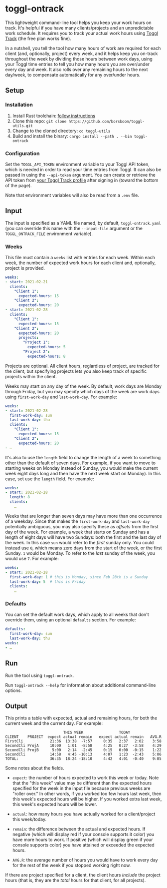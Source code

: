 # toggl-ontrack

This lightweight command-line tool helps you keep your work hours on track.
It's helpful if you have many clients/projects and an unpredictable work
schedule. It requires you to track your actual work hours using [Toggl
Track](https://toggl.com/track/) (the free plan works fine).

In a nutshell, you tell the tool how many hours of work are required for each
client (and, optionally, project) every week, and it helps keep you on-track
throughout the week by dividing those hours between work days, using your Toggl
time entries to tell you how many hours you are over/under every day and week.
It also rolls over any remaining hours to the next day/week, to compensate
automatically for any over/under hours.

## Setup

### Installation

1. Install Rust toolchain: [follow instructions](https://www.rust-lang.org/tools/install)
2. Clone this repo: `git clone https://github.com/borsboom/toggl-utils.git`
3. Change to the cloned directory: `cd toggl-utils`
4. Build and install the binary: `cargo install --path . --bin toggl-ontrack`

### Configuration

Set the `TOGGL_API_TOKEN` environment variable to your Toggl API token, which
is needed in order to read your time entries from Toggl.  It can also be passed
in using the `--api-token` argument.  You can create or retrieve the API token
from [your Toggl Track profile](https://track.toggl.com/profile) after signing
in (toward the bottom of the page).

Note that environment variables will also be read from a `.env` file.

## Input

The input is specified as a YAML file named, by default, `toggl-ontrack.yaml`
(you can override this name with the `--input-file` argument or the
`TOGGL_ONTRACK_FILE` environment variable).

### Weeks

This file must contain a `weeks` list with entries for each week.  Within each
week, the number of expected work hours for each client and, optionally,
project is provided.

```yaml
weeks:
- start: 2021-02-21
  clients:
    "Client 1":
      expected-hours: 15
    "Client 2":
      expected-hours: 20
- start: 2021-02-28
  clients:
    "Client 1":
      expected-hours: 15
    "Client 2":
      expected-hours: 20
      projects:
        "Project 1":
          expected-hours: 5
        "Project 2":
          expected-hours: 8
```

Projects are optional.  All client hours, reglardless of project, are tracked
for the client, but specifying projects lets you also keep track of specific
projects within the client.

Weeks may start on any day of the week.  By default, work days are Monday
through Friday, but you may specify which days of the week are work days using
`first-work-day` and `last-work-day`.  For example:

```yaml
weeks:
- start: 2021-02-28
  first-work-day: sun
  last-work-day: thu
  clients:
    "Client 1":
      expected-hours: 15
    "Client 2":
      expected-hours: 20
- …
```

It's also to use the `length` field to change the length of a week to something
other than the default of seven days.  For example, if you want to move to
starting weeks on Monday instead of Sunday, you would make the current week
eight days long and then have the next week start on Monday).  In this case,
set use the `length` field.  For example:

```yaml
weeks:
- start: 2021-02-28
  length: 8
  clients:
    …
```

Weeks that are longer than seven days may have more than one occurrence of a
weekday.  Since that makes the `first-work-day` and `last-work-day` potentially
ambiguous, you may also specify these as _offsets_ from the first day of the
week.  For example, a week that starts on Sunday and has a length of eight days
will have two Sundays: both the first and the last day of the week.  In this
case `sun` would refer to the _first_ sunday only.  You could instead use `0`,
which means zero days from the start of the week, or the first Sunday.  `1`
would be Monday.  To refer to the _last_ sunday of the week, you would use `7`.
For example:

```yaml
weeks:
- start: 2021-02-28
  first-work-day: 1 # this is Monday, since Feb 28th is a Sunday
  last-work-day: 5  # this is Friday
  clients:
    …
```

### Defaults

You can set the default work days, which apply to all weeks that don't override
them, using an optional `defaults` section.  For example:

```yaml
defaults:
  first-work-day: sun
  last-work-day: thu
weeks:
- …
```

## Run

Run the tool using `toggl-ontrack`.

Run `toggl-ontrack --help` for information about additional command-line
options.

## Output

This prints a table with expected, actual and remaining hours, for both the
current week and the current day.  For example:

```
                          THIS WEEK                TODAY
CLIENT    PROJECT  expect actual remain   expect actual remain   AVG.R
FirstCli            21:36  13:38  -7:57     0:35   2:37   2:02    3:58
SecondCli ProjA     10:00   1:01  -8:58     4:25   0:27  -3:58    4:29
SecondCli ProjB      5:00   2:14  -2:45     0:15   0:00  -0:15    1:22
SecondCli           14:58   4:45 -10:13     4:07   1:23  -2:43    5:06
TOTAL:              36:35  18:24 -18:10     4:42   4:01  -0:40    9:05
```

Some notes about the fields.

* `expect`: the number of hours expected to work this week or today.  Note that
  the "this week" value may be different than the expected hours specified for
  the week in the input file because previous weeks are "roller over."  In
  other words, if you worked too few hours last week, then this week's expected
  hours will be higher.  If you worked extra last week, this week's expected
  hours will be lower.

* `actual`: how many hours you have actually worked for a client/project this
  week/today.

* `remain`: the difference between the actual and expected hours.  If negative
  (which will display red if your console supports it color) you have more
  hours to work.  If positive (which will display green if your console
  supports color) you have attained or exceeded the expected hours.

* `AVG.R`: the average number of hours you would have to work every day for the
  rest of the week if you stopped working right now.

If there are project specified for a client, the client hours _include_ the
project hours (that is, they are the _total_ hours for that client, for all
projects).
